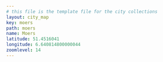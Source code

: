 ```yaml
---
# this file is the template file for the city collections
layout: city_map
key: moers
path: moers
name: Moers
latitude: 51.4516041
longitude: 6.640814800000044
zoomlevel: 14
---
```

